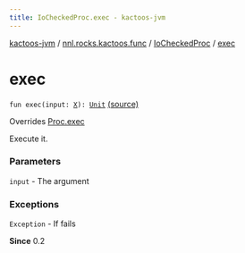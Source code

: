```yaml
---
title: IoCheckedProc.exec - kactoos-jvm
---
```


[kactoos-jvm](../../index.html) / [nnl.rocks.kactoos.func](../index.html) / [IoCheckedProc](index.html) / [exec](./exec.html)

# exec

`fun exec(input: `[`X`](index.html#X)`): `[`Unit`](https://kotlinlang.org/api/latest/jvm/stdlib/kotlin/-unit/index.html) [(source)](https://github.com/neonailol/kactoos/blob/master/kactoos-jvm/src/main/kotlin/nnl/rocks/kactoos/func/IoCheckedProc.kt#L22)

Overrides [Proc.exec](../../nnl.rocks.kactoos/-proc/exec.html)

Execute it.

### Parameters

`input` - The argument

### Exceptions

`Exception` - If fails

**Since**
0.2

